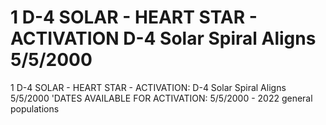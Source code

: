 # 1  D-4 SOLAR - HEART STAR - ACTIVATION D-4 Solar Spiral Aligns 5/5/2000

1  D-4 SOLAR - HEART STAR - ACTIVATION: D-4 Solar Spiral Aligns 5/5/2000
'DATES AVAILABLE FOR ACTIVATION: 5/5/2000 - 2022 general populations